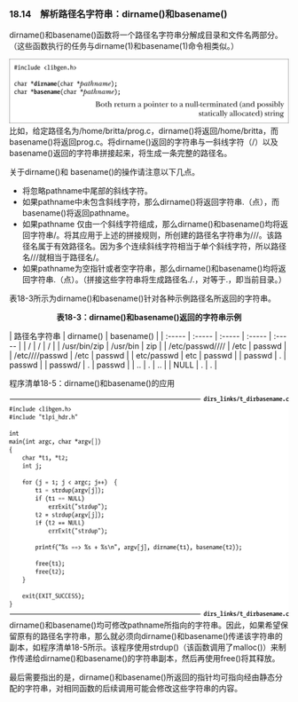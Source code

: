 ### 18.14　解析路径名字符串：dirname()和basename()

dirname()和basename()函数将一个路径名字符串分解成目录和文件名两部分。（这些函数执行的任务与dirname(1)和basename(1)命令相类似。）



![465.png](../images/465.png)
比如，给定路径名为/home/britta/prog.c，dirname()将返回/home/britta，而basename()将返回prog.c。将dirname()返回的字符串与一斜线字符（/）以及basename()返回的字符串拼接起来，将生成一条完整的路径名。

关于dirname()和 basename()的操作请注意以下几点。

+ 将忽略pathname中尾部的斜线字符。
+ 如果pathname中未包含斜线字符，那么dirname()将返回字符串.（点），而basename()将返回pathname。
+ 如果pathname 仅由一个斜线字符组成，那么dirname()和basename()均将返回字符串/。将其应用于上述的拼接规则，所创建的路径名字符串为///。该路径名属于有效路径名。因为多个连续斜线字符相当于单个斜线字符，所以路径名///就相当于路径名/。
+ 如果pathname为空指针或者空字符串，那么dirname()和basename()均将返回字符串.（点）。（拼接这些字符串将生成路径名./.，对等于.，即当前目录。）

表18-3所示为dirname()和basename()针对各种示例路径名所返回的字符串。

<center class="my_markdown"><b class="my_markdown">表18-3：dirname()和basename()返回的字符串示例</b></center>

| 路径名字符串 | dirname() | basename() |
| :-----  | :-----  | :-----  | :-----  | :-----  |
| / | / | / |
| /usr/bin/zip | /usr/bin | zip |
| /etc/passwd//// | /etc | passwd |
| /etc////passwd | /etc | passwd |
| etc/passwd | etc | passwd |
| passwd | . | passwd |
| passwd/ | . | passwd |
| .. | . | .. |
| NULL | . | . |

程序清单18-5：dirname()和basename()的应用



![466.png](../images/466.png)
dirname()和basename()均可修改pathname所指向的字符串。因此，如果希望保留原有的路径名字符串，那么就必须向dirname()和basename()传递该字符串的副本，如程序清单18-5所示。该程序使用strdup()（该函数调用了malloc()）来制作传递给dirname()和basename()的字符串副本，然后再使用free()将其释放。

最后需要指出的是，dirname()和basename()所返回的指针均可指向经由静态分配的字符串，对相同函数的后续调用可能会修改这些字符串的内容。

